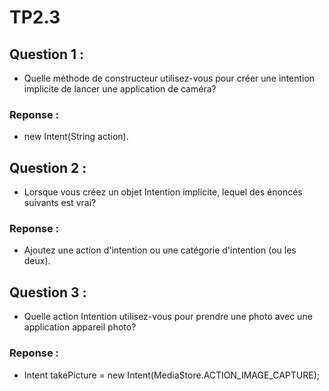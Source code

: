 # TP2.3

## Question 1 : 

-  Quelle méthode de constructeur utilisez-vous pour créer une intention implicite de lancer une application de caméra?

### Reponse : 
- new Intent(String action).

## Question 2 : 

-  Lorsque vous créez un objet Intention implicite, lequel des énoncés suivants est vrai? 

### Reponse : 
- Ajoutez une action d'intention ou une catégorie d'intention (ou les deux).

## Question 3 : 

-  Quelle action Intention utilisez-vous pour prendre une photo avec une application appareil photo?

### Reponse : 
-  Intent takePicture = new Intent(MediaStore.ACTION_IMAGE_CAPTURE);
